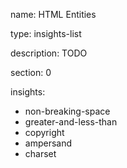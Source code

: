 name: HTML Entities

type: insights-list

description: TODO

section: 0

insights:
  - non-breaking-space
  - greater-and-less-than
  - copyright
  - ampersand
  - charset
